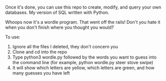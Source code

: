 Once it's done, you can use this repo to create, modify, and query your own databases. My version of SQL written with Python.

Whoops now it's a wordle program. That went off the rails! Don't you hate it when you don't finish where you thought you would?

To use:

1. Ignore all the files I deleted, they don't concern you
2. Clone and cd into the repo
3. Type python3 wordle.py followed by the words you want to guess into the command line (for example, python wordle.py steer stove swipe)
4. It will show which letters are yellow, which letters are green, and how many guesses you have left
